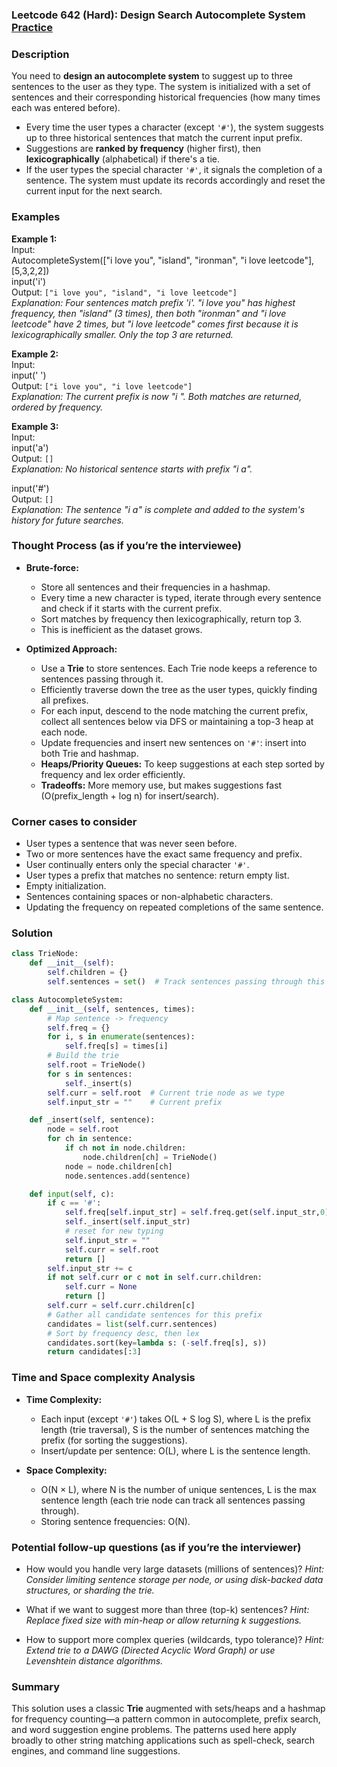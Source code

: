 ### Leetcode 642 (Hard): Design Search Autocomplete System [Practice](https://leetcode.com/problems/design-search-autocomplete-system)

### Description  
You need to **design an autocomplete system** to suggest up to three sentences to the user as they type. The system is initialized with a set of sentences and their corresponding historical frequencies (how many times each was entered before).  
- Every time the user types a character (except `'#'`), the system suggests up to three historical sentences that match the current input prefix.
- Suggestions are **ranked by frequency** (higher first), then **lexicographically** (alphabetical) if there's a tie.
- If the user types the special character `'#'`, it signals the completion of a sentence. The system must update its records accordingly and reset the current input for the next search.

### Examples  

**Example 1:**  
Input:  
AutocompleteSystem(["i love you", "island", "ironman", "i love leetcode"], [5,3,2,2])  
input('i')  
Output: `["i love you", "island", "i love leetcode"]`  
*Explanation: Four sentences match prefix 'i'. "i love you" has highest frequency, then "island" (3 times), then both "ironman" and "i love leetcode" have 2 times, but "i love leetcode" comes first because it is lexicographically smaller. Only the top 3 are returned.*

**Example 2:**  
Input:  
input(' ')  
Output: `["i love you", "i love leetcode"]`  
*Explanation: The current prefix is now "i ". Both matches are returned, ordered by frequency.*

**Example 3:**  
Input:  
input('a')  
Output: `[]`  
*Explanation: No historical sentence starts with prefix "i a".*

input('#')  
Output: `[]`  
*Explanation: The sentence "i a" is complete and added to the system's history for future searches.*

### Thought Process (as if you’re the interviewee)  
- **Brute-force:**  
  - Store all sentences and their frequencies in a hashmap.
  - Every time a new character is typed, iterate through every sentence and check if it starts with the current prefix.  
  - Sort matches by frequency then lexicographically, return top 3.
  - This is inefficient as the dataset grows.

- **Optimized Approach:**  
  - Use a **Trie** to store sentences. Each Trie node keeps a reference to sentences passing through it.
  - Efficiently traverse down the tree as the user types, quickly finding all prefixes.
  - For each input, descend to the node matching the current prefix, collect all sentences below via DFS or maintaining a top-3 heap at each node.
  - Update frequencies and insert new sentences on `'#'`: insert into both Trie and hashmap.
  - **Heaps/Priority Queues:** To keep suggestions at each step sorted by frequency and lex order efficiently.
  - **Tradeoffs:** More memory use, but makes suggestions fast (O(prefix\_length + log n) for insert/search).

### Corner cases to consider  
- User types a sentence that was never seen before.
- Two or more sentences have the exact same frequency and prefix.
- User continually enters only the special character `'#'`.
- User types a prefix that matches no sentence: return empty list.
- Empty initialization.
- Sentences containing spaces or non-alphabetic characters.
- Updating the frequency on repeated completions of the same sentence.

### Solution

```python
class TrieNode:
    def __init__(self):
        self.children = {}
        self.sentences = set()  # Track sentences passing through this node

class AutocompleteSystem:
    def __init__(self, sentences, times):
        # Map sentence -> frequency
        self.freq = {}
        for i, s in enumerate(sentences):
            self.freq[s] = times[i]
        # Build the trie
        self.root = TrieNode()
        for s in sentences:
            self._insert(s)
        self.curr = self.root  # Current trie node as we type
        self.input_str = ""    # Current prefix

    def _insert(self, sentence):
        node = self.root
        for ch in sentence:
            if ch not in node.children:
                node.children[ch] = TrieNode()
            node = node.children[ch]
            node.sentences.add(sentence)

    def input(self, c):
        if c == '#':
            self.freq[self.input_str] = self.freq.get(self.input_str,0) + 1
            self._insert(self.input_str)
            # reset for new typing
            self.input_str = ""
            self.curr = self.root
            return []
        self.input_str += c
        if not self.curr or c not in self.curr.children:
            self.curr = None
            return []
        self.curr = self.curr.children[c]
        # Gather all candidate sentences for this prefix
        candidates = list(self.curr.sentences)
        # Sort by frequency desc, then lex
        candidates.sort(key=lambda s: (-self.freq[s], s))
        return candidates[:3]
```

### Time and Space complexity Analysis  

- **Time Complexity:**  
  - Each input (except `'#'`) takes O(L + S log S), where L is the prefix length (trie traversal), S is the number of sentences matching the prefix (for sorting the suggestions).
  - Insert/update per sentence: O(L), where L is the sentence length.

- **Space Complexity:**  
  - O(N × L), where N is the number of unique sentences, L is the max sentence length (each trie node can track all sentences passing through).
  - Storing sentence frequencies: O(N).

### Potential follow-up questions (as if you’re the interviewer)  

- How would you handle very large datasets (millions of sentences)?
  *Hint: Consider limiting sentence storage per node, or using disk-backed data structures, or sharding the trie.*

- What if we want to suggest more than three (top-k) sentences?
  *Hint: Replace fixed size with min-heap or allow returning k suggestions.*

- How to support more complex queries (wildcards, typo tolerance)?
  *Hint: Extend trie to a DAWG (Directed Acyclic Word Graph) or use Levenshtein distance algorithms.*

### Summary
This solution uses a classic **Trie** augmented with sets/heaps and a hashmap for frequency counting—a pattern common in autocomplete, prefix search, and word suggestion engine problems. The patterns used here apply broadly to other string matching applications such as spell-check, search engines, and command line suggestions.